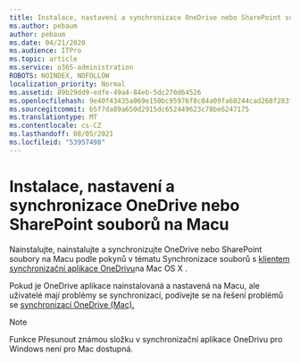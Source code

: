 ```yaml
---
title: Instalace, nastavení a synchronizace OneDrive nebo SharePoint souborů na Macu
ms.author: pebaum
author: pebaum
ms.date: 04/21/2020
ms.audience: ITPro
ms.topic: article
ms.service: o365-administration
ROBOTS: NOINDEX, NOFOLLOW
localization_priority: Normal
ms.assetid: 89b29dd9-edfe-49a4-84eb-5dc270d64526
ms.openlocfilehash: 9e40f43435a069e150bc95976f8c04a09fa60244cad268f283f326c1df363704
ms.sourcegitcommit: b5f7da89a650d2915dc652449623c78be6247175
ms.translationtype: MT
ms.contentlocale: cs-CZ
ms.lasthandoff: 08/05/2021
ms.locfileid: "53957498"
---
```

# <a name="install-setup-and-sync-onedrive-or-sharepoint-files-on-mac"></a>Instalace, nastavení a synchronizace OneDrive nebo SharePoint souborů na Macu 

Nainstalujte, nainstalujte a synchronizujte OneDrive nebo SharePoint soubory na Macu podle pokynů v tématu Synchronizace souborů s [klientem synchronizační aplikace OneDrivu](https://support.office.com/article/sync-files-with-the-onedrive-sync-client-on-mac-os-x-d11b9f29-00bb-4172-be39-997da46f913f)na Mac OS X .

Pokud je OneDrive aplikace nainstalovaná a nastavená na Macu, ale uživatelé mají problémy se synchronizací, podívejte se na řešení problémů se [synchronizací OneDrive (Mac).](https://support.office.com/article/fix-onedrive-sync-problems-on-a-mac-af3012d7-13ec-4ac9-bbb1-ebcd2a0cd756)

> [!NOTE]
> Funkce Přesunout známou složku v synchronizační aplikace OneDrivu pro Windows není pro Mac dostupná.





